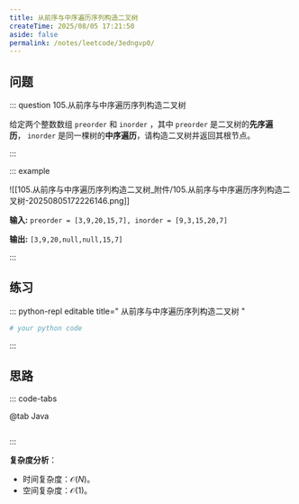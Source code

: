 ```yaml
---
title: 从前序与中序遍历序列构造二叉树
createTime: 2025/08/05 17:21:50
aside: false
permalink: /notes/leetcode/3edngvp0/
---
```


## **问题**

::: question 105.从前序与中序遍历序列构造二叉树

给定两个整数数组 `preorder` 和 `inorder` ，其中 `preorder` 是二叉树的**先序遍历**， `inorder` 是同一棵树的**中序遍历**，请构造二叉树并返回其根节点。

:::

::: example 

![[105.从前序与中序遍历序列构造二叉树_附件/105.从前序与中序遍历序列构造二叉树-20250805172226146.png]]

**输入:** `preorder = [3,9,20,15,7], inorder = [9,3,15,20,7]`

**输出:** `[3,9,20,null,null,15,7]`

:::

## **练习**

::: python-repl editable title=" 从前序与中序遍历序列构造二叉树 "

```python
# your python code
```

:::

## **思路**

::: code-tabs

@tab Java

```java


```

:::

**复杂度分析**：

- 时间复杂度：$\mathcal{O}(N)$。
- 空间复杂度：$\mathcal{O}(1)$。